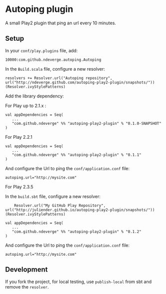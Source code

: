# Autoping plugin

A small Play2 plugin that ping an url every 10 minutes.


## Setup

In your `conf/play.plugins` file, add:

```
10000:com.github.ndeverge.autoping.Autoping
```

In the `Build.scala` file, configure a new resolver:

```
resolvers += Resolver.url("Autoping repository", url("http://ndeverge.github.com/autoping-play2-plugin/snapshots/"))(Resolver.ivyStylePatterns)
```

Add the library dependency:

For Play up to 2.1.x :

```
val appDependencies = Seq(
   ...
   "com.github.ndeverge" %% "autoping-play2-plugin" % "0.1.0-SNAPSHOT"
)
```

For Play 2.2.1

```
val appDependencies = Seq(
   ...
   "com.github.ndeverge" %% "autoping-play2-plugin" % "0.1.1"
)
```

And configure the Url to ping the `conf/application.conf` file:

```
autoping.url="http://mysite.com"
```


For Play 2.3.5


In the `build.sbt` file, configure a new resolver:

```
	Resolver.url("My GitHub Play Repository",  url("http://juliender.github.io/autoping-play2-plugin/snapshots/"))(Resolver.ivyStylePatterns)
```

```
val appDependencies = Seq(
   ...
   "com.github.ndeverge" %% "autoping-play2-plugin" % "0.1.2"
)
```

And configure the Url to ping the `conf/application.conf` file:

```
autoping.url="http://mysite.com"
```

## Development

If you fork the project, for local testing, use `publish-local` from sbt and remove the `resolver`.
